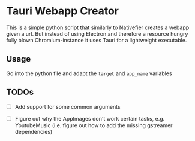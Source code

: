 # Tauri Webapp Creator

This is a simple python script that similarly to Nativefier creates a webapp given a url.
But instead of using Electron and therefore a resource hungry fully blown Chromium-instance it uses Tauri for a lightweight executable.

## Usage
Go into the python file and adapt the `target` and `app_name` variables

## TODOs
 - [ ] Add support for some common arguments
 - [ ] Figure out why the AppImages don't work certain tasks, e.g. YoutubeMusic (i.e. figure out how to add the missing gstreamer dependencies)


